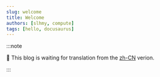 ```yaml
---
slug: welcome
title: Welcome
authors: [slhmy, compute]
tags: [hello, docusaurus]
---
```


:::note

🚧 This blog is waiting for translation from the [zh-CN](zh-CN/blog/welcome/) verion.

:::
